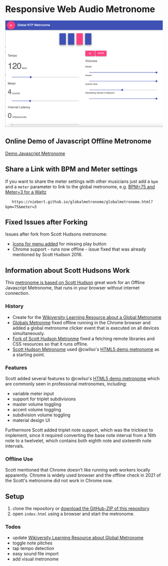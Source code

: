 # Responsive Web Audio Metronome

![alt tag](assets/img/screenshot_globalmetronome.png)


## Online Demo of Javascript Offline Metronome
[Demo Javascript Metronome](https://niebert.github.io/globalmetronome)

## Share a Link with BPM and Meter settings
If you want to share the meter settings with other musicians just add a `bpm` and a `meter` parameter to link to the global metronome, e.g. [BPM=75 and Meter=3 for a Waltz](https://niebert.github.io/globalmetronome/globalmetronome.html?bpm=75&meter=3)
```
   https://niebert.github.io/globalmetronome/globalmetronome.html?bpm=75&meter=3
```  

## Fixed Issues after Forking
Issues after fork from Scott Hudsons metronome:
* [Icons for menu added](https://www.github.com/niebert/icons4menu) for missing play button
* Chrome support - runs now offline - issue fixed that was already mentioned by Scott Hudson 2016.


## Information about Scott Hudsons Work
This [metronome is based on Scott Hudson](https://github.com/scottwhudson/metronome) great work for an Offline Javascript Metronome, that runs in your browser without internet connection.

### History
* Create for the [Wikiversity Learning Resource about a Global Metronome](https://en.wikiversity.org/wiki/Online_music_jam/Global_Metronome)
* [Globals Metronme](https://github.com/niebert/globalmetronome) fixed offline running in the Chrome browser and added a global metronome clicker event that is executed on all devices simultaneously.
* [Fork of Scott Hudson Metronme](https://github.com/niebert/metronome) fixed a fetching remote libraries and CSS resources so that it runs offline.
* [Scott Hudson Metronome](https://github.com/scottwhudson/metronome) used @cwilso's [HTML5 demo metronome](http://webaudiodemos.appspot.com/metronome/index.html) as a starting point.

### Features
Scott added several features to @cwilso's [HTML5 demo metronome](http://webaudiodemos.appspot.com/metronome/index.html) which are commonly seen in professional metronomes, including:

* variable meter input
* support for triplet subdivisions
* master volume toggling
* accent volume toggling
* subdivision volume toggling
* material design UI

Furthermore Scott added triplet note support, which was the trickiest to implement, since it required converting the base note interval from a 16th note to a twelvelet, which contains both eighth note and sixteenth note intervals.

### Offline Use
Scott mentioned that Chrome doesn't like running web workers locally apparently. Chrome is widely used browser and the offline check in 2021 of the Scott's metronome did not work in Chrome now.

## Setup
1. clone the repository or [download the GitHub-ZIP of this repository](https://github.com/niebert/metronome/archive/refs/heads/master.zip)
2. open `index.html` using a browser and start the metronome.

### Todos
* update [Wikiversity Learning Resource about Global Metronome](https://en.wikiversity.org/wiki/Online_music_jam/Global_Metronome)
* toggle note pitches
* tap tempo detection
* easy sound file import
* add visual metronome
